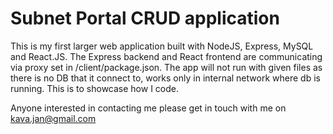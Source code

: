 # Subnet Portal CRUD application
This is my first larger web application built with NodeJS, Express, MySQL and React.JS.
The Express backend and React frontend are communicating via proxy set in /client/package.json.
The app will not run with given files as there is no DB that it connect to, works only in internal network where db is running.
This is to showcase how I code.

Anyone interested in contacting me please get in touch with me on kava.jan@gmail.com
